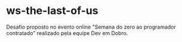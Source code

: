 # ws-the-last-of-us

Desafio proposto no evento online "Semana do zero ao programador contratado" realizado pela equipe Dev em Dobro.
